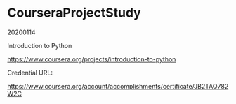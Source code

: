 # CourseraProjectStudy

20200114

Introduction to Python

https://www.coursera.org/projects/introduction-to-python

Credential URL:

https://www.coursera.org/account/accomplishments/certificate/JB2TAQ782W2C
